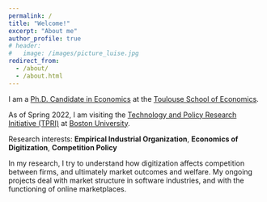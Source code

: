 ```yaml
---
permalink: /
title: "Welcome!"
excerpt: "About me"
author_profile: true
# header:
#   image: /images/picture_luise.jpg 
redirect_from: 
  - /about/
  - /about.html
---
```



I am a [Ph.D. Candidate in Economics](https://www.tse-fr.eu/people/luise-eisfeld) at the [Toulouse School of Economics](https://www.tse-fr.eu). 

As of Spring 2022, I am visiting the [Technology and Policy Research Initiative (TPRI)](https://sites.bu.edu/tpri/) at [Boston University](https://www.bu.edu).

Research interests: **Empirical Industrial Organization**, **Economics of Digitization**, **Competition Policy**

In my research, I try to understand how digitization affects competition between firms, and ultimately market outcomes and welfare. My ongoing projects deal with market structure in software industries, and with the functioning of online marketplaces.


